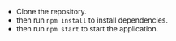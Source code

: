- Clone the repository.
- then run `npm install` to install dependencies.
- then run `npm start` to start the application.
